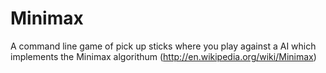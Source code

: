 Minimax
=======

A command line game of pick up sticks where you play against a AI which implements the Minimax algorithum (http://en.wikipedia.org/wiki/Minimax)
